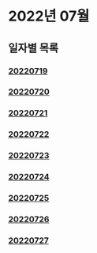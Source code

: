 
# 2022년 07월

## 일자별 목록

### [20220719](https://github.com/dydwkd486/TIL/tree/main/202207/20220719.md)
### [20220720](https://github.com/dydwkd486/TIL/tree/main/202207/20220720.md)
### [20220721](https://github.com/dydwkd486/TIL/tree/main/202207/20220721.md)
### [20220722](https://github.com/dydwkd486/TIL/tree/main/202207/20220722.md)
### [20220723](https://github.com/dydwkd486/TIL/tree/main/202207/20220723.md)
### [20220724](https://github.com/dydwkd486/TIL/tree/main/202207/20220724.md)
### [20220725](https://github.com/dydwkd486/TIL/tree/main/202207/20220725.md)
### [20220726](https://github.com/dydwkd486/TIL/tree/main/202207/20220726.md)
### [20220727](https://github.com/dydwkd486/TIL/tree/main/202207/20220727.md)